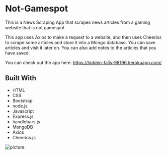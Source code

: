 # Not-Gamespot
This is a News Scraping App that scrapes news articles from a gaming website that is not gamespot.   

This app uses Axios to make a request to a website, and then uses Cheerios to scrape some articles and store it into a Mongo database. 
You can save articles and visit it later on. You can also add notes to the articles that you have saved. 

You can check out the app here. https://hidden-falls-98196.herokuapp.com/

## Built With
* HTML
* CSS
* Bootstrap
* node.js
* Javascript
* Express.js
* handlebars.js
* MongoDB
* Axios
* Cheerios.js


![picture]()
